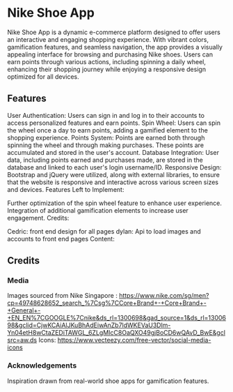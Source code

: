 # Nike Shoe App

Nike Shoe App is a dynamic e-commerce platform designed to offer users an interactive and engaging shopping experience. With vibrant colors, gamification features, and seamless navigation, the app provides a visually appealing interface for browsing and purchasing Nike shoes. Users can earn points through various actions, including spinning a daily wheel, enhancing their shopping journey while enjoying a responsive design optimized for all devices.                                                                                                                                            
## Features

User Authentication: Users can sign in and log in to their accounts to access personalized features and earn points.
Spin Wheel: Users can spin the wheel once a day to earn points, adding a gamified element to the shopping experience.
Points System: Points are earned both through spinning the wheel and through making purchases. These points are accumulated and stored in the user's account.
Database Integration: User data, including points earned and purchases made, are stored in the database and linked to each user's login username/ID.
Responsive Design: Bootstrap and jQuery were utilized, along with external libraries, to ensure that the website is responsive and interactive across various screen sizes and devices.
Features Left to Implement:

Further optimization of the spin wheel feature to enhance user experience.
Integration of additional gamification elements to increase user engagement.
Credits:

Cedric: front end design for all pages
dylan: Api to load images and accounts to front end pages
Content:

## Credits

### Media

Images sourced from Nike Singapore : https://www.nike.com/sg/men?cp=49748628652_search_%7Csg%7CCore+Brand+-+Core+Brand+-+General+-+EN_EN%7CGOOGLE%7Cnike&ds_rl=1300698&gad_source=1&ds_rl=1300698&gclid=CjwKCAiAlJKuBhAdEiwAnZb7ldWKEVaU3Dlm-Yn04etH8wCtaZEDiTAWGL_6ZLgMIcC8OaQXO49gjBoCD6wQAvD_BwE&gclsrc=aw.ds
Icons: https://www.vecteezy.com/free-vector/social-media-icons

### Acknowledgements

Inspiration drawn from real-world shoe apps for gamification features.
